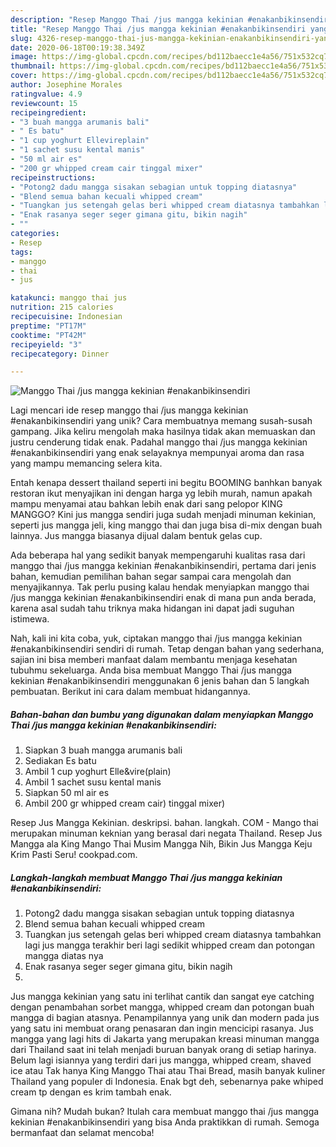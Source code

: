 ```yaml
---
description: "Resep Manggo Thai /jus mangga kekinian #enakanbikinsendiri yang Bikin Ngiler"
title: "Resep Manggo Thai /jus mangga kekinian #enakanbikinsendiri yang Bikin Ngiler"
slug: 4326-resep-manggo-thai-jus-mangga-kekinian-enakanbikinsendiri-yang-bikin-ngiler
date: 2020-06-18T00:19:38.349Z
image: https://img-global.cpcdn.com/recipes/bd112baecc1e4a56/751x532cq70/manggo-thai-jus-mangga-kekinian-enakanbikinsendiri-foto-resep-utama.jpg
thumbnail: https://img-global.cpcdn.com/recipes/bd112baecc1e4a56/751x532cq70/manggo-thai-jus-mangga-kekinian-enakanbikinsendiri-foto-resep-utama.jpg
cover: https://img-global.cpcdn.com/recipes/bd112baecc1e4a56/751x532cq70/manggo-thai-jus-mangga-kekinian-enakanbikinsendiri-foto-resep-utama.jpg
author: Josephine Morales
ratingvalue: 4.9
reviewcount: 15
recipeingredient:
- "3 buah mangga arumanis bali"
- " Es batu"
- "1 cup yoghurt Ellevireplain"
- "1 sachet susu kental manis"
- "50 ml air es"
- "200 gr whipped cream cair tinggal mixer"
recipeinstructions:
- "Potong2 dadu mangga sisakan sebagian untuk topping diatasnya"
- "Blend semua bahan kecuali whipped cream"
- "Tuangkan jus setengah gelas beri whipped cream diatasnya tambahkan lagi jus mangga terakhir beri lagi sedikit whipped cream dan potongan mangga diatas nya"
- "Enak rasanya seger seger gimana gitu, bikin nagih"
- ""
categories:
- Resep
tags:
- manggo
- thai
- jus

katakunci: manggo thai jus 
nutrition: 215 calories
recipecuisine: Indonesian
preptime: "PT17M"
cooktime: "PT42M"
recipeyield: "3"
recipecategory: Dinner

---
```



![Manggo Thai /jus mangga kekinian #enakanbikinsendiri](https://img-global.cpcdn.com/recipes/bd112baecc1e4a56/751x532cq70/manggo-thai-jus-mangga-kekinian-enakanbikinsendiri-foto-resep-utama.jpg)

Lagi mencari ide resep manggo thai /jus mangga kekinian #enakanbikinsendiri yang unik? Cara membuatnya memang susah-susah gampang. Jika keliru mengolah maka hasilnya tidak akan memuaskan dan justru cenderung tidak enak. Padahal manggo thai /jus mangga kekinian #enakanbikinsendiri yang enak selayaknya mempunyai aroma dan rasa yang mampu memancing selera kita.

Entah kenapa dessert thailand seperti ini begitu BOOMING banhkan banyak restoran ikut menyajikan ini dengan harga yg lebih murah, namun apakah mampu menyamai atau bahkan lebih enak dari sang pelopor KING MANGGO? Kini jus mangga sendiri juga sudah menjadi minuman kekinian, seperti jus mangga jeli, king manggo thai dan juga bisa di-mix dengan buah lainnya. Jus mangga biasanya dijual dalam bentuk gelas cup.

Ada beberapa hal yang sedikit banyak mempengaruhi kualitas rasa dari manggo thai /jus mangga kekinian #enakanbikinsendiri, pertama dari jenis bahan, kemudian pemilihan bahan segar sampai cara mengolah dan menyajikannya. Tak perlu pusing kalau hendak menyiapkan manggo thai /jus mangga kekinian #enakanbikinsendiri enak di mana pun anda berada, karena asal sudah tahu triknya maka hidangan ini dapat jadi suguhan istimewa.


Nah, kali ini kita coba, yuk, ciptakan manggo thai /jus mangga kekinian #enakanbikinsendiri sendiri di rumah. Tetap dengan bahan yang sederhana, sajian ini bisa memberi manfaat dalam membantu menjaga kesehatan tubuhmu sekeluarga. Anda bisa membuat Manggo Thai /jus mangga kekinian #enakanbikinsendiri menggunakan 6 jenis bahan dan 5 langkah pembuatan. Berikut ini cara dalam membuat hidangannya.

<!--inarticleads1-->

##### Bahan-bahan dan bumbu yang digunakan dalam menyiapkan Manggo Thai /jus mangga kekinian #enakanbikinsendiri:

1. Siapkan 3 buah mangga arumanis bali
1. Sediakan  Es batu
1. Ambil 1 cup yoghurt Elle&amp;vire(plain)
1. Ambil 1 sachet susu kental manis
1. Siapkan 50 ml air es
1. Ambil 200 gr whipped cream cair) tinggal mixer)


Resep Jus Mangga Kekinian. deskripsi. bahan. langkah. COM - Mango thai merupakan minuman keknian yang berasal dari negata Thailand. Resep Jus Mangga ala King Mango Thai Musim Mangga Nih, Bikin Jus Mangga Keju Krim Pasti Seru! cookpad.com. 

<!--inarticleads2-->

##### Langkah-langkah membuat Manggo Thai /jus mangga kekinian #enakanbikinsendiri:

1. Potong2 dadu mangga sisakan sebagian untuk topping diatasnya
1. Blend semua bahan kecuali whipped cream
1. Tuangkan jus setengah gelas beri whipped cream diatasnya tambahkan lagi jus mangga terakhir beri lagi sedikit whipped cream dan potongan mangga diatas nya
1. Enak rasanya seger seger gimana gitu, bikin nagih
1. 


Jus mangga kekinian yang satu ini terlihat cantik dan sangat eye catching dengan penambahan sorbet mangga, whipped cream dan potongan buah mangga di bagian atasnya. Penampilannya yang unik dan modern pada jus yang satu ini membuat orang penasaran dan ingin mencicipi rasanya. Jus mangga yang lagi hits di Jakarta yang merupakan kreasi minuman mangga dari Thailand saat ini telah menjadi buruan banyak orang di setiap harinya. Belum lagi isiannya yang terdiri dari jus mangga, whipped cream, shaved ice atau Tak hanya King Manggo Thai atau Thai Bread, masih banyak kuliner Thailand yang populer di Indonesia. Enak bgt deh, sebenarnya pake whiped cream tp dengan es krim tambah enak. 

Gimana nih? Mudah bukan? Itulah cara membuat manggo thai /jus mangga kekinian #enakanbikinsendiri yang bisa Anda praktikkan di rumah. Semoga bermanfaat dan selamat mencoba!
